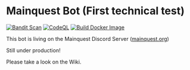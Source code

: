 # Mainquest Bot (First technical test)
[![Bandit Scan](https://github.com/mainquestministries/mq_bot/actions/workflows/bandit.yml/badge.svg)](https://github.com/mainquestministries/mq_bot/actions/workflows/bandit.yml)
[![CodeQL](https://github.com/mainquestministries/mq_bot/actions/workflows/codeql-analysis.yml/badge.svg)](https://github.com/mainquestministries/mq_bot/actions/workflows/codeql-analysis.yml)
[![Build Docker Image](https://github.com/mainquestministries/mq_bot/actions/workflows/docker-image.yml/badge.svg)](https://github.com/mainquestministries/mq_bot/actions/workflows/docker-image.yml)

This bot is living on the Mainquest Discord Server (<a href="mainquest.org">mainquest.org</a>)

Still under production!

Please take a look on the Wiki.

